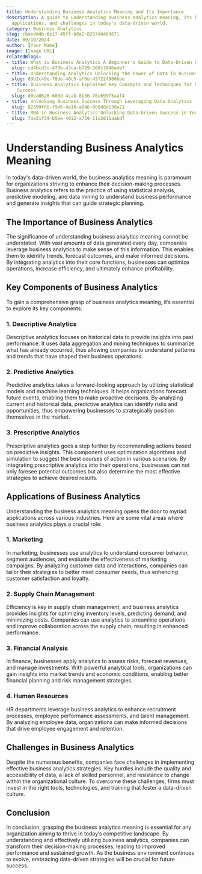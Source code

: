 ```yaml
---
title: Understanding Business Analytics Meaning and Its Importance
description: A guide to understanding business analytics meaning, its key components,
  applications, and challenges in today's data-driven world.
category: Business Analytics
slug: cbaedd4b-6e17-45ff-b0a2-8257d4463671
date: 09/19/2024
author: [Your Name]
image: [Image URL]
relatedBlogs:
- title: What is Business Analytics A Beginner's Guide to Data-Driven Decision Making
  slug: cd4bcd5c-479b-43ca-b729-308c3946e4e7
- title: Understanding Analytics Unlocking the Power of Data in Business
  slug: 89b2c49e-78de-40c5-af0e-45f22f966bbe
- title: Business Analytics Explained Key Concepts and Techniques for Data-Driven
    Success
  slug: d0ea0626-609d-4cab-8b36-76c699f5aaf4
- title: Unlocking Business Success Through Leveraging Data Analytics
  slug: 82399f86-f9d6-4a18-a046-008d8d138a21
- title: MBA in Business Analytics Unlocking Data-Driven Success in Your Career
  slug: 7aa31f39-b5ee-4012-a739-11a3011aabdf
---
```


# Understanding Business Analytics Meaning

In today's data-driven world, the business analytics meaning is paramount for organizations striving to enhance their decision-making processes. Business analytics refers to the practice of using statistical analysis, predictive modeling, and data mining to understand business performance and generate insights that can guide strategic planning.

## The Importance of Business Analytics

The significance of understanding business analytics meaning cannot be understated. With vast amounts of data generated every day, companies leverage business analytics to make sense of this information. This enables them to identify trends, forecast outcomes, and make informed decisions. By integrating analytics into their core functions, businesses can optimize operations, increase efficiency, and ultimately enhance profitability.

## Key Components of Business Analytics

To gain a comprehensive grasp of business analytics meaning, it’s essential to explore its key components:

### 1. Descriptive Analytics

Descriptive analytics focuses on historical data to provide insights into past performance. It uses data aggregation and mining techniques to summarize what has already occurred, thus allowing companies to understand patterns and trends that have shaped their business operations.

### 2. Predictive Analytics

Predictive analytics takes a forward-looking approach by utilizing statistical models and machine learning techniques. It helps organizations forecast future events, enabling them to make proactive decisions. By analyzing current and historical data, predictive analytics can identify risks and opportunities, thus empowering businesses to strategically position themselves in the market.

### 3. Prescriptive Analytics

Prescriptive analytics goes a step further by recommending actions based on predictive insights. This component uses optimization algorithms and simulation to suggest the best courses of action in various scenarios. By integrating prescriptive analytics into their operations, businesses can not only foresee potential outcomes but also determine the most effective strategies to achieve desired results.

## Applications of Business Analytics

Understanding the business analytics meaning opens the door to myriad applications across various industries. Here are some vital areas where business analytics plays a crucial role:

### 1. Marketing

In marketing, businesses use analytics to understand consumer behavior, segment audiences, and evaluate the effectiveness of marketing campaigns. By analyzing customer data and interactions, companies can tailor their strategies to better meet consumer needs, thus enhancing customer satisfaction and loyalty.

### 2. Supply Chain Management

Efficiency is key in supply chain management, and business analytics provides insights for optimizing inventory levels, predicting demand, and minimizing costs. Companies can use analytics to streamline operations and improve collaboration across the supply chain, resulting in enhanced performance.

### 3. Financial Analysis

In finance, businesses apply analytics to assess risks, forecast revenues, and manage investments. With powerful analytical tools, organizations can gain insights into market trends and economic conditions, enabling better financial planning and risk management strategies.

### 4. Human Resources

HR departments leverage business analytics to enhance recruitment processes, employee performance assessments, and talent management. By analyzing employee data, organizations can make informed decisions that drive employee engagement and retention.

## Challenges in Business Analytics

Despite the numerous benefits, companies face challenges in implementing effective business analytics strategies. Key hurdles include the quality and accessibility of data, a lack of skilled personnel, and resistance to change within the organizational culture. To overcome these challenges, firms must invest in the right tools, technologies, and training that foster a data-driven culture.

## Conclusion

In conclusion, grasping the business analytics meaning is essential for any organization aiming to thrive in today’s competitive landscape. By understanding and effectively utilizing business analytics, companies can transform their decision-making processes, leading to improved performance and sustained growth. As the business environment continues to evolve, embracing data-driven strategies will be crucial for future success.
